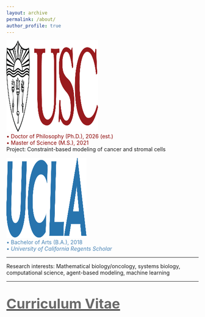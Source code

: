 ```yaml
---
layout: archive
permalink: /about/
author_profile: true
---
```

<p>
<img src="/images/uscMono.png" alt="usc_logo" width="240" height="240">
<br>
<font color="darkred"> • Doctor of Philosophy (Ph.D.), 2026 (est.) </font> <br>
<font color="darkred">  • Master of Science (M.S.), 2021 </font>  <br>
Project: Constraint-based modeling of cancer and stromal cells
</p>
<p>
<img src="/images/ucla.png" alt="ucla_logo" width="210" height="210">
<br>
<font color="steelblue"> • Bachelor of Arts (B.A.), 2018 <br> </font>
<font color="steelblue"> • <i> University of California Regents Scholar </i> </font> <br>

<hr>
Research interests: Mathematical biology/oncology, systems biology, computational science, agent-based modeling, machine learning
<hr>


<p style="font-size:36px">
<tr><td><a href="/images/Niki_Tavakoli_CV.pdf"><font color="DimGray"> <b> Curriculum Vitae </b> </font></a></td></tr>
</p>
